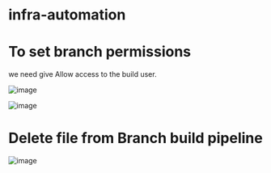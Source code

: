# infra-automation

# To set branch permissions

we need give Allow access to the build user.

![image](https://user-images.githubusercontent.com/103050030/179405899-fcc68eae-856d-45d3-b412-0e0f6455537b.png)

![image](https://user-images.githubusercontent.com/103050030/179406175-590e1100-7319-469a-9d92-56ded87ea6d9.png)


# Delete file from Branch build pipeline 

![image](https://user-images.githubusercontent.com/103050030/179405979-df086b53-d3e0-4057-adbe-cd0a82fda43c.png)
